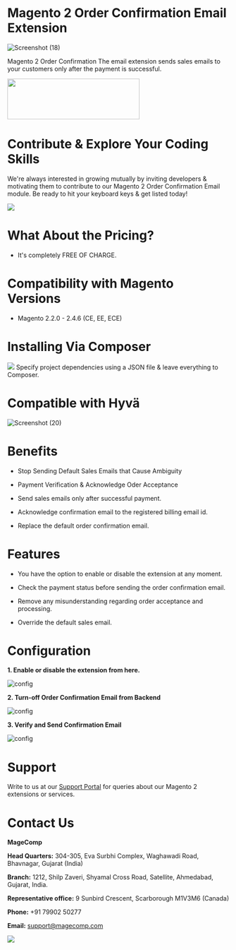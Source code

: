 # Magento 2 Order Confirmation Email Extension

![Screenshot (18)](https://github.com/magecomp/magento-2-order-confirmation-email/assets/8856845/d2a79d5b-1780-4a5c-8518-e1af7bf71642)

Magento 2 Order Confirmation The email extension sends sales emails to your customers only after the payment is successful.

<a href="https://magecomp.com/magento-2-order-confirmation-email.html"><img width="300" height="92" src="https://magecomp.com/media/button.webp"></a>

# Contribute & Explore Your Coding Skills

We're always interested in growing mutually by inviting developers & motivating them to contribute to our Magento 2 Order Confirmation Email module. Be ready to hit your keyboard keys & get listed today!

<a href="https://github.com/magecomp/magento-2-order-confirmation-email/graphs/contributors">
  <img src="https://contrib.rocks/image?repo=magecomp/magento-2-order-confirmation-email" />
</a>

# What About the Pricing?

* It's completely FREE OF CHARGE.

# Compatibility with Magento Versions

* Magento 2.2.0 - 2.4.6 (CE, EE, ECE)

# Installing Via Composer
  
<img src="https://i.ibb.co/NjGRFCt/composer.png">
Specify project dependencies using a JSON file & leave everything to Composer.

# Compatible with Hyvä 

![Screenshot (20)](https://github.com/magecomp/magento2-mobile-login-free/assets/8856845/c0a5c632-fa58-4b84-bba4-2a3d26e4358e)

# Benefits
* Stop Sending Default Sales Emails that Cause Ambiguity
  
* Payment Verification & Acknowledge Oder Acceptance

* Send sales emails only after successful payment.

* Acknowledge confirmation email to the registered billing email id.

* Replace the default order confirmation email.

# Features

* You have the option to enable or disable the extension at any moment.

* Check the payment status before sending the order confirmation email.

* Remove any misunderstanding regarding order acceptance and processing.

* Override the default sales email.

# Configuration
**1. Enable or disable the extension from here.**

![config](https://magecomp.com/media/catalog/product/cache/19b10369fecc27f1a40729d1b5b60dea/1/_/1_configuration_12_42.webp)

**2. Turn-off Order Confirmation Email from Backend**

![config](https://magecomp.com/media/catalog/product/cache/19b10369fecc27f1a40729d1b5b60dea/3/_/3_turn_off_order_email_from_magento_2_backend.webp)

**3. Verify and Send Confirmation Email**

![config](https://magecomp.com/media/catalog/product/cache/19b10369fecc27f1a40729d1b5b60dea/v/e/verifies_and_sends_order_confirmation_email.webp)

# Support

Write to us at our [Support Portal](https://magecomp.com/support/) for queries about our Magento 2 extensions or services.

# Contact Us
**MageComp**

**Head Quarters:** 304-305, Eva Surbhi Complex, Waghawadi Road, Bhavnagar, Gujarat (India)

**Branch:** 1212, Shilp Zaveri, Shyamal Cross Road, Satellite, Ahmedabad, Gujarat, India.

**Representative office:** 9 Sunbird Crescent, Scarborough M1V3M6 (Canada)

**Phone:** +91 79902 50277

**Email:** [support@magecomp.com](mailto:support@magecomp.com)

<img src="https://magecomp.com/media/logo/websites/1/Magecomp_Logo_251x51.png">
